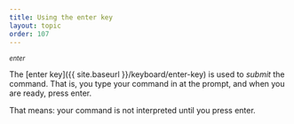 ```yaml
---
title: Using the enter key
layout: topic
order: 107
---
```


<span class="wide key"><em><sub>enter</sub></em></span>

The [enter key]({{ site.baseurl }}/keyboard/enter-key) is used to _submit_ the
command. That is, you type your command in at the prompt, and when you are
ready, press enter.

That means: your command is not interpreted until you press enter.

